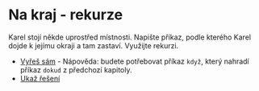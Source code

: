 # Na kraj - rekurze

Karel stojí někde uprostřed místnosti. 
Napište příkaz, podle kterého Karel dojde k jejímu okraji a tam zastaví.
Využijte rekurzi.
  

- [Vyřeš sám](karel.html?Na_kraj_rekurze_zkus) - Nápověda: budete potřebovat příkaz `když`, který nahradí příkaz `dokud` z předchozí kapitoly. 
- [Ukaž řešení](karel.html?Na_kraj_rekurze)

